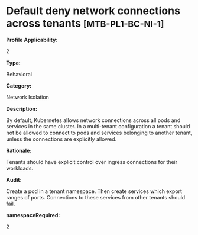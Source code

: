 # Default deny network connections across tenants <small>[MTB-PL1-BC-NI-1] </small>

**Profile Applicability:**

2

**Type:**

Behavioral

**Category:**

Network Isolation

**Description:**

By default, Kubernetes allows network connections across all pods and services in the same cluster. In a multi-tenant configuration a tenant should not be allowed to connect to pods and services belonging to another tenant, unless the connections are explicitly allowed.

**Rationale:**

Tenants should have explicit control over ingress connections for their workloads.

**Audit:**

Create a pod in a tenant namespace. Then create services which export ranges of ports. Connections to these services from other tenants should fail.


**namespaceRequired:** 

2

